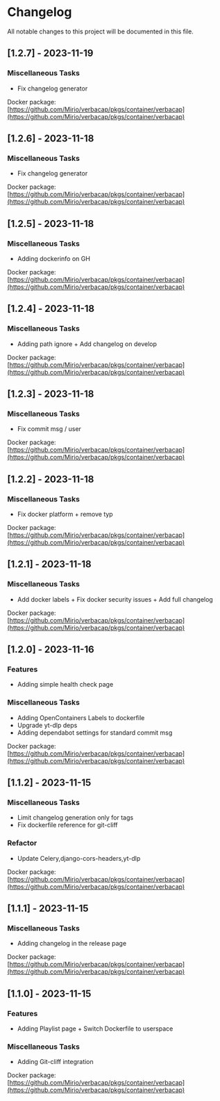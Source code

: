 # Changelog

All notable changes to this project will be documented in this file.

## [1.2.7] - 2023-11-19

### Miscellaneous Tasks

- Fix changelog generator


Docker package: [https://github.com/Mirio/verbacap/pkgs/container/verbacap](https://github.com/Mirio/verbacap/pkgs/container/verbacap)

## [1.2.6] - 2023-11-18

### Miscellaneous Tasks

- Fix changelog generator


Docker package: [https://github.com/Mirio/verbacap/pkgs/container/verbacap](https://github.com/Mirio/verbacap/pkgs/container/verbacap)

## [1.2.5] - 2023-11-18

### Miscellaneous Tasks

- Adding dockerinfo on GH


Docker package: [https://github.com/Mirio/verbacap/pkgs/container/verbacap](https://github.com/Mirio/verbacap/pkgs/container/verbacap)

## [1.2.4] - 2023-11-18

### Miscellaneous Tasks

- Adding path ignore + Add changelog on develop


Docker package: [https://github.com/Mirio/verbacap/pkgs/container/verbacap](https://github.com/Mirio/verbacap/pkgs/container/verbacap)

## [1.2.3] - 2023-11-18

### Miscellaneous Tasks

- Fix commit msg / user


Docker package: [https://github.com/Mirio/verbacap/pkgs/container/verbacap](https://github.com/Mirio/verbacap/pkgs/container/verbacap)

## [1.2.2] - 2023-11-18

### Miscellaneous Tasks

- Fix docker platform + remove typ


Docker package: [https://github.com/Mirio/verbacap/pkgs/container/verbacap](https://github.com/Mirio/verbacap/pkgs/container/verbacap)

## [1.2.1] - 2023-11-18

### Miscellaneous Tasks

- Add docker labels + Fix docker security issues + Add full changelog


Docker package: [https://github.com/Mirio/verbacap/pkgs/container/verbacap](https://github.com/Mirio/verbacap/pkgs/container/verbacap)

## [1.2.0] - 2023-11-16

### Features

- Adding simple health check page

### Miscellaneous Tasks

- Adding OpenContainers Labels to dockerfile
- Upgrade yt-dlp deps
- Adding dependabot settings for standard commit msg


Docker package: [https://github.com/Mirio/verbacap/pkgs/container/verbacap](https://github.com/Mirio/verbacap/pkgs/container/verbacap)

## [1.1.2] - 2023-11-15

### Miscellaneous Tasks

- Limit changelog generation only for tags
- Fix dockerfile reference for git-cliff

### Refactor

- Update Celery,django-cors-headers,yt-dlp


Docker package: [https://github.com/Mirio/verbacap/pkgs/container/verbacap](https://github.com/Mirio/verbacap/pkgs/container/verbacap)

## [1.1.1] - 2023-11-15

### Miscellaneous Tasks

- Adding changelog in the release page


Docker package: [https://github.com/Mirio/verbacap/pkgs/container/verbacap](https://github.com/Mirio/verbacap/pkgs/container/verbacap)

## [1.1.0] - 2023-11-15

### Features

- Adding Playlist page + Switch Dockerfile to userspace

### Miscellaneous Tasks

- Adding Git-cliff integration


Docker package: [https://github.com/Mirio/verbacap/pkgs/container/verbacap](https://github.com/Mirio/verbacap/pkgs/container/verbacap)

<!-- generated by git-cliff -->
